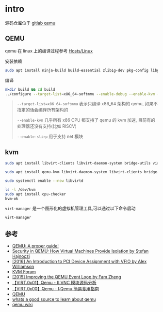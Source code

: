 
# intro

源码仓库位于 [gitlab qemu](https://gitlab.com/qemu-project/qemu)

## QEMU

qemu 在 linux 上的编译过程参考 [Hosts/Linux](https://wiki.qemu.org/Hosts/Linux)

安装依赖

```bash
sudo apt install ninja-build build-essential zlib1g-dev pkg-config libglib2.0-dev binutils-dev libpixman-1-dev libfdt-dev
```

编译

```bash
mkdir build && cd build
../configure --target-list=x86_64-softmmu --enable-debug --enable-kvm --enable-slirp
```

> `--target-list=x86_64-softmmu` 表示只编译 x86_64 架构的 qemu, 如果不指定的话会编译所有架构的
>
> `--enable-kvm` 几乎所有 x86 CPU 都支持了 qemu 的 kvm 加速, 目前有的处理器还没有支持(比如 RISCV)
> 
> `--enable-slirp` 用于支持 net 模块

## kvm

```bash
sudo apt install libvirt-clients libvirt-daemon-system bridge-utils virtinst libvirt-daemon virt-manager
```


```bash
sudo apt install qemu-kvm libvirt-daemon-system libvirt-clients bridge-utils virt-manager
```

```bash
sudo systemctl enable --now libvirtd
```

```bash
ls -l /dev/kvm
sudo apt install cpu-checker
kvm-ok
```

`virt-manager` 是一个图形化的虚拟机管理工具,可以通过以下命令启动

```bash
virt-manager
```

## 参考

- [QEMU: A proper guide!](https://www.youtube.com/watch?v=AAfFewePE7c)
- [Security in QEMU: How Virtual Machines Provide Isolation by Stefan Hajnoczi](https://www.youtube.com/watch?v=YAdRf_hwxU8)
- [[2016] An Introduction to PCI Device Assignment with VFIO by Alex Williamson](https://www.youtube.com/watch?v=WFkdTFTOTpA)
- [KVM Forum](https://www.youtube.com/channel/UCRCSQmAOh7yzgheq-emy1xA)
- [[2015] Improving the QEMU Event Loop by Fam Zheng](https://www.youtube.com/watch?v=sX5vAPUDJVU)
- [【VIRT.0x01】Qemu - II:VNC 模块源码分析](https://arttnba3.cn/2022/07/22/VIRTUALIZATION-0X01-QEMU-PART-II/)
- [【VIRT.0x00】Qemu - I:Qemu 简易食用指南](https://arttnba3.cn/2022/07/15/VIRTUALIZATION-0X00-QEMU-PART-I/)
- [QEMU](https://juniorprincewang.github.io/2018/11/15/QEMU/)
- [whats a good source to learn about qemu](https://stackoverflow.com/questions/155109/whats-a-good-source-to-learn-about-qemu)
- [qemu wiki](https://wiki.qemu.org/Documentation)